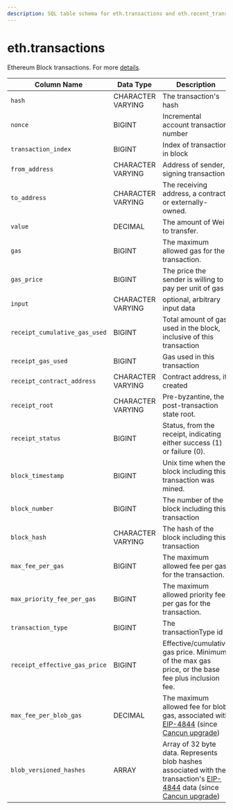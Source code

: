 ```yaml
---
description: SQL table schema for eth.transactions and eth.recent_transactions
---
```


# eth.transactions

Ethereum Block transactions. For more [details](https://ethereum.org/en/developers/docs/transactions/).

| Column Name                   | Data Type         | Description                                                                                                                                                                                                                                                            |
| ----------------------------- | ----------------- | ---------------------------------------------------------------------------------------------------------------------------------------------------------------------------------------------------------------------------------------------------------------------- |
| `hash`                        | CHARACTER VARYING | The transaction's hash                                                                                                                                                                                                                                                 |
| `nonce`                       | BIGINT            | Incremental account transaction number                                                                                                                                                                                                                                 |
| `transaction_index`           | BIGINT            | Index of transaction in block                                                                                                                                                                                                                                          |
| `from_address`                | CHARACTER VARYING | Address of sender, signing transaction                                                                                                                                                                                                                                 |
| `to_address`                  | CHARACTER VARYING | The receiving address, a contract or externally-owned.                                                                                                                                                                                                                 |
| `value`                       | DECIMAL           | The amount of Wei to transfer.                                                                                                                                                                                                                                         |
| `gas`                         | BIGINT            | The maximum allowed gas for the transaction.                                                                                                                                                                                                                           |
| `gas_price`                   | BIGINT            | The price the sender is willing to pay per unit of gas                                                                                                                                                                                                                 |
| `input`                       | CHARACTER VARYING | optional, arbitrary input data                                                                                                                                                                                                                                         |
| `receipt_cumulative_gas_used` | BIGINT            | Total amount of gas used in the block, inclusive of this transaction                                                                                                                                                                                                   |
| `receipt_gas_used`            | BIGINT            | Gas used in this transaction                                                                                                                                                                                                                                           |
| `receipt_contract_address`    | CHARACTER VARYING | Contract address, if created                                                                                                                                                                                                                                           |
| `receipt_root`                | CHARACTER VARYING | Pre-byzantine, the post-transaction state root.                                                                                                                                                                                                                        |
| `receipt_status`              | BIGINT            | Status, from the receipt, indicating either success (1) or failure (0).                                                                                                                                                                                                |
| `block_timestamp`             | BIGINT            | Unix time when the block including this transaction was mined.                                                                                                                                                                                                         |
| `block_number`                | BIGINT            | The number of the block including this transaction                                                                                                                                                                                                                     |
| `block_hash`                  | CHARACTER VARYING | The hash of the block including this transaction                                                                                                                                                                                                                       |
| `max_fee_per_gas`             | BIGINT            | The maximum allowed fee per gas for the transaction.                                                                                                                                                                                                                   |
| `max_priority_fee_per_gas`    | BIGINT            | The maximum allowed priority fee per gas for the transaction.                                                                                                                                                                                                          |
| `transaction_type`            | BIGINT            | The transactionType id                                                                                                                                                                                                                                                 |
| `receipt_effective_gas_price` | BIGINT            | Effective/cumulative gas price. Minimum of the max gas price, or the base fee plus inclusion fee.                                                                                                                                                                      |
| `max_fee_per_blob_gas`        | DECIMAL           | The maximum allowed fee for blob gas, associated with [EIP-4844](https://eips.ethereum.org/EIPS/eip-4844) (since [Cancun upgrade](https://github.com/ethereum/execution-specs/blob/master/network-upgrades/mainnet-upgrades/cancun.md))                                |
| `blob_versioned_hashes`       | ARRAY             | Array of 32 byte data. Represents blob hashes associated with the transaction's [EIP-4844](https://eips.ethereum.org/EIPS/eip-4844) data (since [Cancun upgrade](https://github.com/ethereum/execution-specs/blob/master/network-upgrades/mainnet-upgrades/cancun.md)) |

